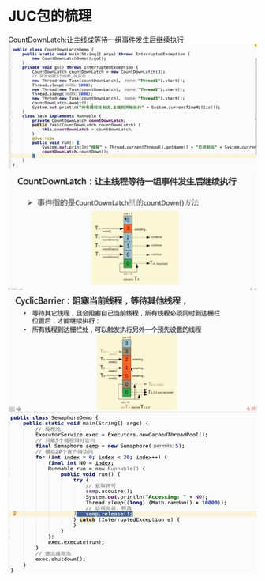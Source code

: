 # JUC包的梳理

CountDownLatch:让主线成等待一组事件发生后继续执行![](/JUC/1.png)![](/JUC/2.png)![](/JUC/3.png)![](/JUC/5.png)

